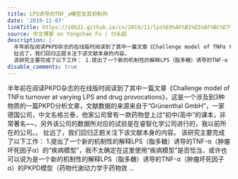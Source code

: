 ```yaml
---
title: LPS诱导的TNF_a模型及其抑制剂
date: '2019-11-07'
linkTitle: https://s0521.github.io/cn/2019/11/lps%E8%AF%B1%E5%AF%BC%E7%9A%84tnf_a%E6%A8%A1%E5%9E%8B%E5%8F%8A%E5%85%B6%E6%8A%91%E5%88%B6%E5%89%82/
source: 中文博客 on Yongchao Fu | 付永超
description: |-
  半年前在阅读PKPD杂志的在线版时阅读到了其中一篇文章《Challenge model of TNFα turnover at varying LPS and drug provocations》，这是一个涉及到3种物质的一篇PKPD分析文章，文献数据的来源来自于“Grünenthal GmbH”，一家德国公司，中文名格兰泰，他家公司曾有一款药物登上过“初中/高中”的课本，非常著名~~，另外该公司的数据所对应的试验是在睿智化学公司进行的，我以前所在的公司。。
  扯远了，我们回归正题关注下该文献本身的内容。
  该研究主要完成了以下工作： 1.提出了一个新的机制性的解释LPS（脂多糖）诱导的TNF-α（肿瘤坏死因子α）的“疾病模型”，我不太确定在这里使用“疾病模型”是否恰当，或许也可以说为是一个新的机制性的解释LPS（脂多糖）诱导的TNF-α（肿瘤坏死因子α）的PKPD模型（药物代谢动力学于药物效 ...
disable_comments: true
---
```

半年前在阅读PKPD杂志的在线版时阅读到了其中一篇文章《Challenge model of TNFα turnover at varying LPS and drug provocations》，这是一个涉及到3种物质的一篇PKPD分析文章，文献数据的来源来自于“Grünenthal GmbH”，一家德国公司，中文名格兰泰，他家公司曾有一款药物登上过“初中/高中”的课本，非常著名~~，另外该公司的数据所对应的试验是在睿智化学公司进行的，我以前所在的公司。。
扯远了，我们回归正题关注下该文献本身的内容。
该研究主要完成了以下工作： 1.提出了一个新的机制性的解释LPS（脂多糖）诱导的TNF-α（肿瘤坏死因子α）的“疾病模型”，我不太确定在这里使用“疾病模型”是否恰当，或许也可以说为是一个新的机制性的解释LPS（脂多糖）诱导的TNF-α（肿瘤坏死因子α）的PKPD模型（药物代谢动力学于药物效 ...